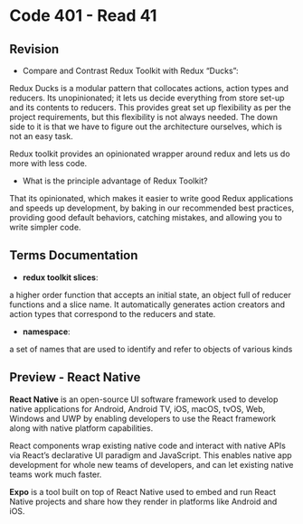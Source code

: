 # Code 401 - Read 41

## Revision

* Compare and Contrast Redux Toolkit with Redux “Ducks”:

Redux Ducks is a modular pattern that collocates actions, action types and reducers. Its unopinionated; it lets us decide everything from store set-up and its contents to reducers. This provides great set up flexibility as per the project requirements, but this flexibility is not always needed. The down side to it is that we have to figure out the architecture ourselves, which is not an easy task.

Redux toolkit provides an opinionated wrapper around redux and lets us do more with less code.

* What is the principle advantage of Redux Toolkit?

That its opinionated, which makes it easier to write good Redux applications and speeds up development, by baking in our recommended best practices, providing good default behaviors, catching mistakes, and allowing you to write simpler code.

## Terms Documentation

* **redux toolkit slices**:

a higher order function that accepts an initial state, an object full of reducer functions and a slice name. It automatically generates action creators and action types that correspond to the reducers and state.

* **namespace**:

a set of names that are used to identify and refer to objects of various kinds

## Preview - React Native

**React Native** is an open-source UI software framework used to develop native applications for Android, Android TV, iOS, macOS, tvOS, Web, Windows and UWP by enabling developers to use the React framework along with native platform capabilities.

React components wrap existing native code and interact with native APIs via React’s declarative UI paradigm and JavaScript. This enables native app development for whole new teams of developers, and can let existing native teams work much faster.

**Expo** is a tool built on top of React Native used to embed and run React Native projects and share how they render in platforms like Android and iOS.